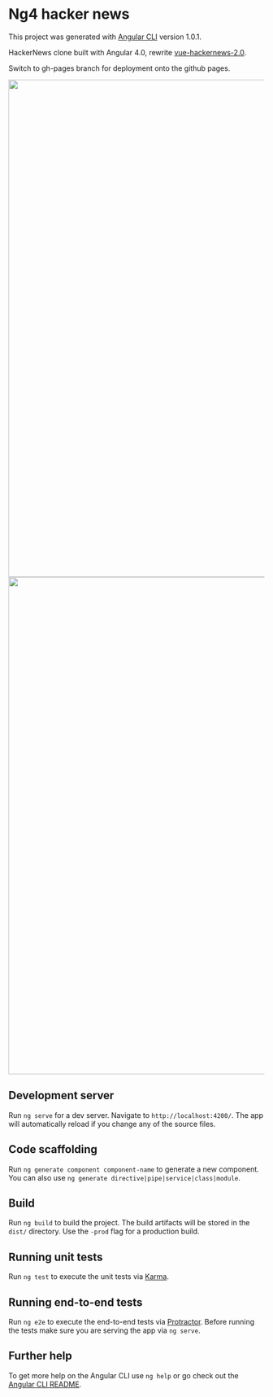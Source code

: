 # Ng4 hacker news

This project was generated with [Angular CLI](https://github.com/angular/angular-cli) version 1.0.1.

HackerNews clone built with Angular 4.0, rewrite [vue-hackernews-2.0](https://github.com/vuejs/vue-hackernews-2.0).

Switch to gh-pages branch for deployment onto the github pages.

<p align="center">
  <a href="https://fe-artisan.github.io/ng4-hn/" target="_blank">
    <img src="https://github.com/fe-artisan/ng4-hn/blob/master/imgs/snapshot1.png" width="978px">
    <img src="https://github.com/fe-artisan/ng4-hn/blob/master/imgs/snapshot2.png" width="978px">
  </a>
</p>

## Development server

Run `ng serve` for a dev server. Navigate to `http://localhost:4200/`. The app will automatically reload if you change any of the source files.

## Code scaffolding

Run `ng generate component component-name` to generate a new component. You can also use `ng generate directive|pipe|service|class|module`.

## Build

Run `ng build` to build the project. The build artifacts will be stored in the `dist/` directory. Use the `-prod` flag for a production build.

## Running unit tests

Run `ng test` to execute the unit tests via [Karma](https://karma-runner.github.io).

## Running end-to-end tests

Run `ng e2e` to execute the end-to-end tests via [Protractor](http://www.protractortest.org/).
Before running the tests make sure you are serving the app via `ng serve`.

## Further help

To get more help on the Angular CLI use `ng help` or go check out the [Angular CLI README](https://github.com/angular/angular-cli/blob/master/README.md).
